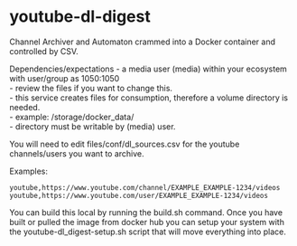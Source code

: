 # youtube-dl-digest
Channel Archiver and Automaton crammed into a Docker container and controlled by CSV.


Dependencies/expectations
	- a media user (media) within your ecosystem with user/group as 1050:1050 <br />
		- review the files if you want to change this. <br />
	- this service creates files for consumption, therefore a volume directory is needed. <br />
		- example: /storage/docker_data/ <br />
		- directory must be writable by (media) user. <br />


You will need to edit files/conf/dl_sources.csv for the youtube channels/users you want to archive.


Examples:

	youtube,https://www.youtube.com/channel/EXAMPLE_EXAMPLE-1234/videos
	youtube,https://www.youtube.com/user/EXAMPLE_EXAMPLE-1234/videos


You can build this local by running the build.sh command. 
Once you have built or pulled the image from docker hub you can setup your system with the
youtube-dl_digest-setup.sh script that will move everything into place. 


